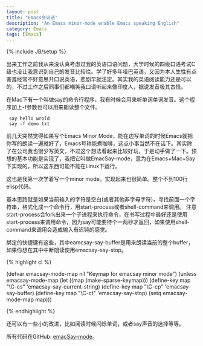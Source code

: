 ```yaml
---
layout: post
title: "Emacs会说话"
description: "An Emacs minor-mode enable Emacs speaking English"
category: Emacs
tags: [Emacs]
---
```

{% include JB/setup %}

出来工作之前我从来没认真考虑过我的英语口语问题，大学时候的四级口语考试C级也没让我意识到自己的发音比较烂。学了好多年哑巴英语，又因为本人生性有点害羞经常不好意思开口说英语，悲剧早就注定。其实我的英语阅读能力还是可以的，不过工作之后同事们都嘲笑我口语听起来像印度人，据说发音极其古怪。

在Mac下有一个叫做say的命令行程序，我有时候会用来听单词单词发音。这个程序加上-f参数也可以用来朗读整个文件。

     say hello wrold
     say -f demo.txt

前几天突然觉得如果写个Emacs Minor Mode，能在边写单词的时候Emacs就把你写的朗读一遍就好了，Emacs号称能煮咖啡，这点小事当然不在话下。其实除了在公司我也很少写英文，不过这个想法看起来比较好玩，于是动手做了一下。预想的基本功能是实现了，我把它叫做EmacSay-mode，意为在Emacs+Mac+Say下实现的，所以这东西可能不能在Linux下运行。

这也是我第一次学着写一个minor mode，实现起来也很简单。整个不到100行elisp代码。

基本思路就是如果当前输入的字符是空白(或者其他非字母字符)，寻找前面一个字符串，格式化成一个命令行，用start-process或者shell-command来调用。
注意start-process会fork出来一个子进程来执行命令，在书写过程中最好还是使用start-process来调用命令，因为say可能要待个一两秒才返回，如果使用shell-command来调用会造成输入有迟钝的感觉。

绑定的快捷键有这些，其中eamcsay-say-buffer是用来朗读当前的整个buffer，如果你想在其中中断朗读使用emacsay-say-stop。

{% highlight cl %}

(defvar emacsay-mode-map nil
  "Keymap for emacsay minor mode")
(unless emacsay-mode-map
  (let ((map (make-sparse-keymap)))
    (define-key map "\C-cs" 'emacsay-say-current-string)
    (define-key map "\C-cp" 'emacsay-say-buffer)
    (define-key map "\C-ct" 'emacsay-say-stop)
    (setq emacsay-mode-map map)))

{% endhighlight %}

还可以有一些小的改进，比如阅读时候闪烁单词，或者say声音的选择等等。

所有代码在GitHub: [emacSay-mode](https://github.com/chenyukang/emacSay)。 

